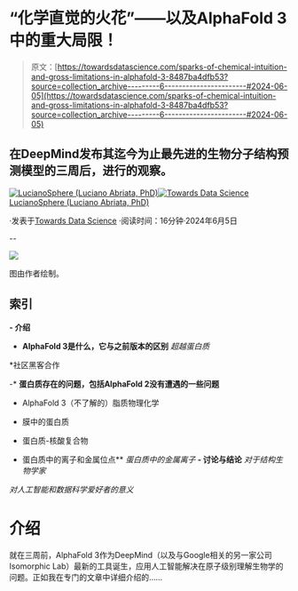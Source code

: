 # “化学直觉的火花”——以及AlphaFold 3中的重大局限！

> 原文：[https://towardsdatascience.com/sparks-of-chemical-intuition-and-gross-limitations-in-alphafold-3-8487ba4dfb53?source=collection_archive---------6-----------------------#2024-06-05](https://towardsdatascience.com/sparks-of-chemical-intuition-and-gross-limitations-in-alphafold-3-8487ba4dfb53?source=collection_archive---------6-----------------------#2024-06-05)

## 在DeepMind发布其迄今为止最先进的生物分子结构预测模型的三周后，进行的观察。

[](https://lucianosphere.medium.com/?source=post_page---byline--8487ba4dfb53--------------------------------)[![LucianoSphere (Luciano Abriata, PhD)](../Images/a8ae3085d094749bbdd1169cca672b86.png)](https://lucianosphere.medium.com/?source=post_page---byline--8487ba4dfb53--------------------------------)[](https://towardsdatascience.com/?source=post_page---byline--8487ba4dfb53--------------------------------)[![Towards Data Science](../Images/a6ff2676ffcc0c7aad8aaf1d79379785.png)](https://towardsdatascience.com/?source=post_page---byline--8487ba4dfb53--------------------------------) [LucianoSphere (Luciano Abriata, PhD)](https://lucianosphere.medium.com/?source=post_page---byline--8487ba4dfb53--------------------------------)

·发表于[Towards Data Science](https://towardsdatascience.com/?source=post_page---byline--8487ba4dfb53--------------------------------) ·阅读时间：16分钟·2024年6月5日

--

![](../Images/21581d1aab964bc0703bb26ccabc7273.png)

图由作者绘制。

## 索引

**- 介绍**

- **AlphaFold 3是什么，它与之前版本的区别** *超越蛋白质*

*社区黑客合作

-* **蛋白质存在的问题，包括AlphaFold 2没有遭遇的一些问题**

- AlphaFold 3（不了解的）脂质物理化学

- 膜中的蛋白质

- 蛋白质-核酸复合物

- 蛋白质中的离子和金属位点** *蛋白质中的金属离子* **- 讨论与结论** *对于结构生物学家*

*对人工智能和数据科学爱好者的意义*

# 介绍

就在三周前，AlphaFold 3作为DeepMind（以及与Google相关的另一家公司Isomorphic Lab）最新的工具诞生，应用人工智能解决在原子级别理解生物学的问题。正如我在专门的文章中详细介绍的……

